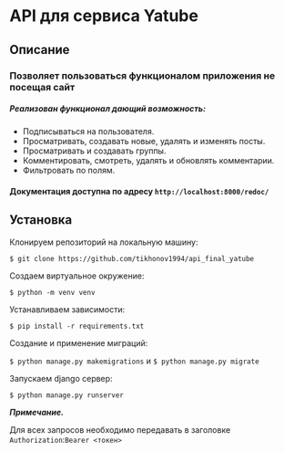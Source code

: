 # API для сервиса Yatube
## Описание
### Позволяет пользоваться функционалом приложения не посещая сайт
##### Реализован функционал дающий возможность:
* Подписываться на пользователя.
* Просматривать, создавать новые, удалять и изменять посты.
* Просматривать и создавать группы.
* Комментировать, смотреть, удалять и обновлять комментарии.
* Фильтровать по полям.

#### Документация доступна по адресу `http://localhost:8000/redoc/`
## Установка 
Клонируем репозиторий на локальную машину:

```$ git clone https://github.com/tikhonov1994/api_final_yatube```

Создаем виртуальное окружение:

```$ python -m venv venv```

Устанавливаем зависимости:

```$ pip install -r requirements.txt```

Создание и применение миграций:

```$ python manage.py makemigrations``` и ```$ python manage.py migrate```

Запускаем django сервер:

```$ python manage.py runserver```

___Примечание.___

Для всех запросов необходимо передавать в заголовке `Authorization`:`Bearer <токен>`
